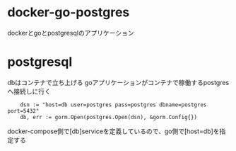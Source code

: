 # docker-go-postgres
dockerとgoとpostgresqlのアプリケーション

# postgresql
dbはコンテナで立ち上げる
goアプリケーションがコンテナで稼働するpostgresへ接続しに行く

```
	dsn := "host=db user=postgres pass=postgres dbname=postgres	port=5432"
	db, err := gorm.Open(postgres.Open(dsn), &gorm.Config{})
```

docker-compose側で[db]serviceを定義しているので、go側で[host=db]を指定する